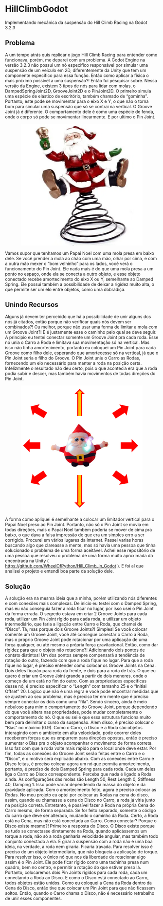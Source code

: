 # HillClimbGodot
Implementando mecânica da suspensão do Hill Climb Racing na Godot 3.2.3

## Problema
A um tempo atrás quis replicar o jogo Hill Climb Racing para entender como funcionava, porém, me deparei com um problema. A Godot Engine na versão 3.2.3 não possui um nó especifico responsável por simular uma suspensão de um veículo em 2D, diferentemente da Unity que tem um componente especifico para essa função. Então como aplicar a física o mais próximo possível a uma suspensão?! Então fui pesquisar sobre.
Nessa versão da Engine, existem 3 tipos de nós para lidar com molas, o DampedSpringJoint2D, GrooveJoint2D e o PinJoint2D. O primeiro simula uma espécie de elástico de escritório, também chamado de “gominha”. Portanto, este pode se movimentar para o eixo X e Y, o que não o torna bom para simular uma suspensão que só se contrai na vertical. O Groove Joint já é diferente. O comportamento dele é como uma espécie de fenda, onde o corpo só pode se movimentar linearmente. E por ultimo o Pin Joint.

<p align="center">
<img src="https://github.com/rlcarneiro97/HillClimbGodot/blob/main/readme/2193454_1.jpg" width="400">
</p>

Vamos supor que tenhamos um Papai Noel com uma mola presa em baixo dele. Se você prender a mola ao chão com uma mão, olhar por cima, e com a outra mão mexer o “bom velhinho” para os lados, você verá o funcionamento do Pin Joint. Ele nada mais é do que uma mola presa a um ponto no espaço, onde ela se conecta a outro objeto, e esse objeto conectado recebe amortecimento do eixo X ou Y, semelhante ao Damped Spring. Ele possui também a possibilidade de deixar a rigidez muito alta, o que permite ser um elo entre objetos, como uma dobradiça.

## Unindo Recursos
Alguns já devem ter percebido que há a possibilidade de unir alguns dos nós já citados, então porque não verificar quais nós devem ser combinados?! Ou melhor, porque não usar uma forma de limitar a mola com um Groove Joint?! E é justamente esse o caminho pelo qual se deve seguir.
A principio eu tentei conectar somente um Groove Joint pra cada roda. Esse nó unia o Carro a Roda e limitava sua movimentação só na vertical. Mas isso não tinha amortecimento, portanto eu coloquei um Pin Joint para cada Groove como filho dele, esperando que amortecesse só na vertical, já que o Pin Joint seria o filho do Groove. O Pin Joint uniu o Carro as Rodas, fornecendo um elo necessário para manter a roda na posição certa. Infelizmente o resultado não deu certo, pois o que acontecia era que a roda podia subir e descer, mas também havia movimentos de todas direções do Pin Joint. 

<p align="center">
<img src="https://github.com/rlcarneiro97/HillClimbGodot/blob/main/readme/papai%20noel2.png" width="400">
</p>

A forma como apliquei é semelhante a colocar um limitador vertical para o Papai Noel preso ao Pin Joint. Portanto, não só o Pin Joint se movia em todas direções, mais o Papai Noel também poderia se mover de cima pra baixo, o que dava a falsa impressão de que era um simples erro a ser corrigido.
Procurei em vários lugares da internet. Passei varias horas buscando algo que clareasse a mente, mas só havia uma pessoa que tinha solucionado o problema de uma forma aceitável. Achei esse repositório de uma pessoa que resolveu o problema de uma forma muito aproximada da encontrada na Unity  ( https://github.com/WheelOfPython/Hill_Climb_in_Godot ). E foi aí que analisei o projeto e entendi boa parte da solução dele.

## Solução

A solução era na mesma ideia que a minha, porém utilizando nós diferentes e com conexões mais complexas. De inicio eu testei com o Damped Spring, mas eu não conseguia fazer a roda ficar no lugar, por isso usei o Pin Joint da forma errada. 
O segredo estava em criar 2 Groove Joints para cada roda, utilizar um Pin Joint rígido para cada roda, e utilizar um objeto intermediário, que faria a ligação entre Carro e Roda, que chamei de “Disco”. Tá, mas porque dois Groove Joints?! Simples! Se você colocar somente um Groove Joint, você até consegue conectar o Carro a Roda, mas o próprio Groove Joint pode rotacionar por uma aplicação de uma força qualquer, ou até mesmo a própria força gravitacional. Então, como dar rigidez para que o objeto não rotacione?! Adicionando dois pontos de contato distintos! Um dos pontos sempre compensará a tendência de rotação do outro, fazendo com que a roda fique no lugar. 
Para que a roda fique no lugar, é preciso entender como colocar os Groove Joints na Cena. Dois deles ficarão para roda da frente, e dois para a roda de trás. O que eu quero é criar um Groove Joint grande a partir de dois menores, onde o começo de um está no fim do outro. Com as propriedades especificas desse nó, é preciso especificar o “Length” com tamanho 25 e o “Initial Offset” 20. Logico que não é uma regra e você pode encontrar medidas que se ajustem ao seu problema, mas é preciso ter em mente que é preciso sempre conectar os dois como uma “fila”.
Sendo sincero, ainda é meio nebuloso para mim o comportamento do Groove Joint, porque dependendo do que você altera nas propriedades, pode mudar completamente o comportamento do nó. O que eu sei é que essa estrutura funciona muito bem para delimitar o curso da suspensão. Alem disso, é preciso colocar o “Bias” no máximo (0.9). Como o Carro, o Disco e a Roda são objetos interagindo com o ambiente em alta velocidade, pode ocorrer deles receberem forças que os empurrem para direções opostas, então é preciso aumentar o Bias pra o objeto acompanhar o movimento de forma correta. Isso faz com que a roda volte mais rápido para o local onde deve estar. Por fim, todas as conexões do Groove Joint serão feitas entre o Carro e o “Disco”, e o motivo será explicado abaixo.
Com as conexões entre Carro e Disco feitas, é preciso colocar agora um nó que permita amortecimento, portanto, é preciso de dois Damped Spring para cada roda. Cada um deles liga o Carro ao Disco correspondente. Perceba que nada é ligado a Roda ainda. As configurações das molas são Length 50, Rest Length 0, Stiffness 40, Damping 1. Isso pode variar dependendo da massa do objeto e da gravidade aplicada.
Com o amortecimento feito, agora é preciso colocar as Rodas. No meu projeto eu optei por colocar as Rodas na cena do disco, assim, quando eu chamasse a cena do Disco no Carro, a roda já viria junto na posição correta. Entretanto, é possível fazer a Roda na própria Cena do Carro mesmo, de forma separada. Se for feito separado, somente o código do carro que deve ser alterado, mudando o caminho da Roda.
Certo, a Roda está na Cena, mas não está conectada ao Carro. Como conectar? Porque o Disco existe mesmo?! Primeiro a resposta do Disco. O Disco existe porque se tudo se conectasse diretamente na Roda, quando aplicássemos um torque a roda, não só a roda ganharia velocidade angular, mas também todo conjunto conectado a ela. E girar a suspensão com a roda não é uma boa ideia, na verdade, a roda nem giraria. Ficaria travada. Para resolver isso é preciso de um objeto intermediário, que não bloqueia a aplicação de torque.
Para resolver isso, o único nó que nos dá liberdade de rotacionar algo assim é o Pin Joint. Ele pode ficar rígido como uma tachinha presa num quadro, bem no centro, e permitir a rotação do que estiver preso lá. Portanto, colocaremos dois Pin Joints rígidos para cada roda, cada um conectando a Roda ao Disco. E como o Disco está conectado ao Carro, todos objetos estão unidos. Como eu coloquei a Cena da Roda dentro da Cena do Disco, então tive que colocar um Pin Joint para que não ficassem soltos. Então, quando o Carro chama o Disco, não é necessário retrabalho de unir esses componentes.
